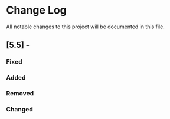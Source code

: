 Change Log
==========

All notable changes to this project will be documented in this file.

[5.5] -
------------------

### Fixed

### Added

### Removed

### Changed
